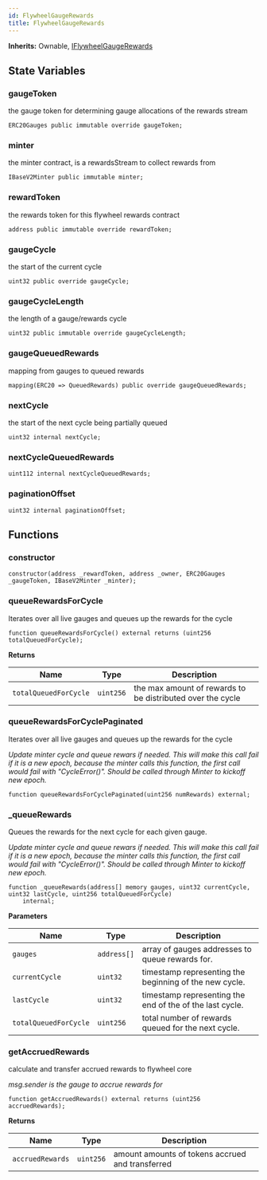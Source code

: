 ```yaml
---
id: FlywheelGaugeRewards
title: FlywheelGaugeRewards
---
```


**Inherits:**
Ownable, [IFlywheelGaugeRewards](/rewards/interfaces/IFlywheelGaugeRewards.sol/interface.IFlywheelGaugeRewards.md)


## State Variables
### gaugeToken
the gauge token for determining gauge allocations of the rewards stream


```solidity
ERC20Gauges public immutable override gaugeToken;
```


### minter
the minter contract, is a rewardsStream to collect rewards from


```solidity
IBaseV2Minter public immutable minter;
```


### rewardToken
the rewards token for this flywheel rewards contract


```solidity
address public immutable override rewardToken;
```


### gaugeCycle
the start of the current cycle


```solidity
uint32 public override gaugeCycle;
```


### gaugeCycleLength
the length of a gauge/rewards cycle


```solidity
uint32 public immutable override gaugeCycleLength;
```


### gaugeQueuedRewards
mapping from gauges to queued rewards


```solidity
mapping(ERC20 => QueuedRewards) public override gaugeQueuedRewards;
```


### nextCycle
the start of the next cycle being partially queued


```solidity
uint32 internal nextCycle;
```


### nextCycleQueuedRewards

```solidity
uint112 internal nextCycleQueuedRewards;
```


### paginationOffset

```solidity
uint32 internal paginationOffset;
```


## Functions
### constructor


```solidity
constructor(address _rewardToken, address _owner, ERC20Gauges _gaugeToken, IBaseV2Minter _minter);
```

### queueRewardsForCycle

Iterates over all live gauges and queues up the rewards for the cycle


```solidity
function queueRewardsForCycle() external returns (uint256 totalQueuedForCycle);
```
**Returns**

|Name|Type|Description|
|----|----|-----------|
|`totalQueuedForCycle`|`uint256`|the max amount of rewards to be distributed over the cycle|


### queueRewardsForCyclePaginated

Iterates over all live gauges and queues up the rewards for the cycle

*Update minter cycle and queue rewars if needed.
This will make this call fail if it is a new epoch, because the minter calls this function, the first call would fail with "CycleError()".
Should be called through Minter to kickoff new epoch.*


```solidity
function queueRewardsForCyclePaginated(uint256 numRewards) external;
```

### _queueRewards

Queues the rewards for the next cycle for each given gauge.

*Update minter cycle and queue rewars if needed.
This will make this call fail if it is a new epoch, because the minter calls this function, the first call would fail with "CycleError()".
Should be called through Minter to kickoff new epoch.*


```solidity
function _queueRewards(address[] memory gauges, uint32 currentCycle, uint32 lastCycle, uint256 totalQueuedForCycle)
    internal;
```
**Parameters**

|Name|Type|Description|
|----|----|-----------|
|`gauges`|`address[]`|array of gauges addresses to queue rewards for.|
|`currentCycle`|`uint32`|timestamp representing the beginning of the new cycle.|
|`lastCycle`|`uint32`|timestamp representing the end of the of the last cycle.|
|`totalQueuedForCycle`|`uint256`|total number of rewards queued for the next cycle.|


### getAccruedRewards

calculate and transfer accrued rewards to flywheel core

*msg.sender is the gauge to accrue rewards for*


```solidity
function getAccruedRewards() external returns (uint256 accruedRewards);
```
**Returns**

|Name|Type|Description|
|----|----|-----------|
|`accruedRewards`|`uint256`|amount amounts of tokens accrued and transferred|


